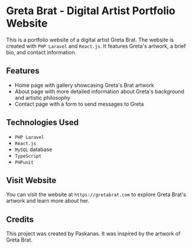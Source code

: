# Greta Brat - Digital Artist Portfolio Website

This is a portfolio website of a digital artist Greta Brat. The website is created with `PHP Laravel` and `React.js`. It features Greta's artwork, a brief bio, and contact information.

## Features

- Home page with gallery showcasing Greta's Brat artwork 
- About page with more detailed information about Greta's background and artistic philosophy
- Contact page with a form to send messages to Greta

## Technologies Used

- `PHP Laravel`
- `React.js`
- `MySQL` database
- `TypeScript`
- `PHPunit`

## Visit Website

You can visit the website at `https://gretabrat.com` to explore Greta Brat's artwork and learn more about her.

## Credits

This project was created by Paskanas. It was inspired by the artwork of Greta Brat.
